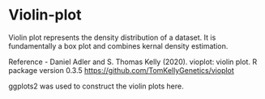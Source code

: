 # Violin-plot
Violin plot represents the density distribution of a dataset. It is fundamentally a box plot and combines kernal density estimation.

Reference - Daniel Adler and S. Thomas Kelly (2020). vioplot: violin plot. R package version 0.3.5
https://github.com/TomKellyGenetics/vioplot

ggplots2 was used to construct the violin plots here.
